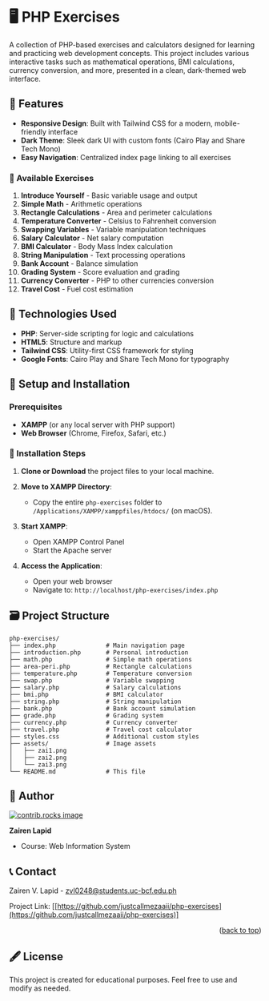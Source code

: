# 🖥 PHP Exercises

A collection of PHP-based exercises and calculators designed for learning and practicing web development concepts. This project includes various interactive tasks such as mathematical operations, BMI calculations, currency conversion, and more, presented in a clean, dark-themed web interface.

## 📎 Features

- **Responsive Design**: Built with Tailwind CSS for a modern, mobile-friendly interface
- **Dark Theme**: Sleek dark UI with custom fonts (Cairo Play and Share Tech Mono)
- **Easy Navigation**: Centralized index page linking to all exercises

### 📁 Available Exercises 

1. **Introduce Yourself** - Basic variable usage and output
2. **Simple Math** - Arithmetic operations
3. **Rectangle Calculations** - Area and perimeter calculations
4. **Temperature Converter** - Celsius to Fahrenheit conversion
5. **Swapping Variables** - Variable manipulation techniques
6. **Salary Calculator** - Net salary computation
7. **BMI Calculator** - Body Mass Index calculation
8. **String Manipulation** - Text processing operations
9. **Bank Account** - Balance simulation
10. **Grading System** - Score evaluation and grading
11. **Currency Converter** - PHP to other currencies conversion
12. **Travel Cost** - Fuel cost estimation

## 💾 Technologies Used

- **PHP**: Server-side scripting for logic and calculations
- **HTML5**: Structure and markup
- **Tailwind CSS**: Utility-first CSS framework for styling
- **Google Fonts**: Cairo Play and Share Tech Mono for typography

## 💽 Setup and Installation

### Prerequisites

- **XAMPP** (or any local server with PHP support)
- **Web Browser** (Chrome, Firefox, Safari, etc.)

### 🔢 Installation Steps

1. **Clone or Download** the project files to your local machine.

2. **Move to XAMPP Directory**:
   - Copy the entire `php-exercises` folder to `/Applications/XAMPP/xamppfiles/htdocs/` (on macOS).

3. **Start XAMPP**:
   - Open XAMPP Control Panel
   - Start the Apache server

4. **Access the Application**:
   - Open your web browser
   - Navigate to: `http://localhost/php-exercises/index.php`


## 🗃 Project Structure

```
php-exercises/
├── index.php              # Main navigation page
├── introduction.php       # Personal introduction
├── math.php               # Simple math operations
├── area-peri.php          # Rectangle calculations
├── temperature.php        # Temperature conversion
├── swap.php               # Variable swapping
├── salary.php             # Salary calculations
├── bmi.php                # BMI calculator
├── string.php             # String manipulation
├── bank.php               # Bank account simulation
├── grade.php              # Grading system
├── currency.php           # Currency converter
├── travel.php             # Travel cost calculator
├── styles.css             # Additional custom styles
├── assets/                # Image assets
│   ├── zai1.png
│   ├── zai2.png
│   └── zai3.png
└── README.md              # This file
```

## 👤 Author

<a href="https://github.com/justcallmezaaii/php-exercises/graphs/contributors">
  <img src="https://contrib.rocks/image?repo=justcallmezaaii/php-exercises" alt="contrib.rocks image" />
</a>

**Zairen Lapid**
- Course: Web Information System

<!-- CONTACT -->  
## 📞 Contact  
  
Zairen V. Lapid - zvl0248@students.uc-bcf.edu.ph  

Project Link: [[https://github.com/justcallmezaaii/php-exercises](https://github.com/justcallmezaaii/php-exercises)]
  
<p align="right">(<a href="#readme-top">back to top</a>)</p>

## 🖋 License

This project is created for educational purposes. Feel free to use and modify as needed.


